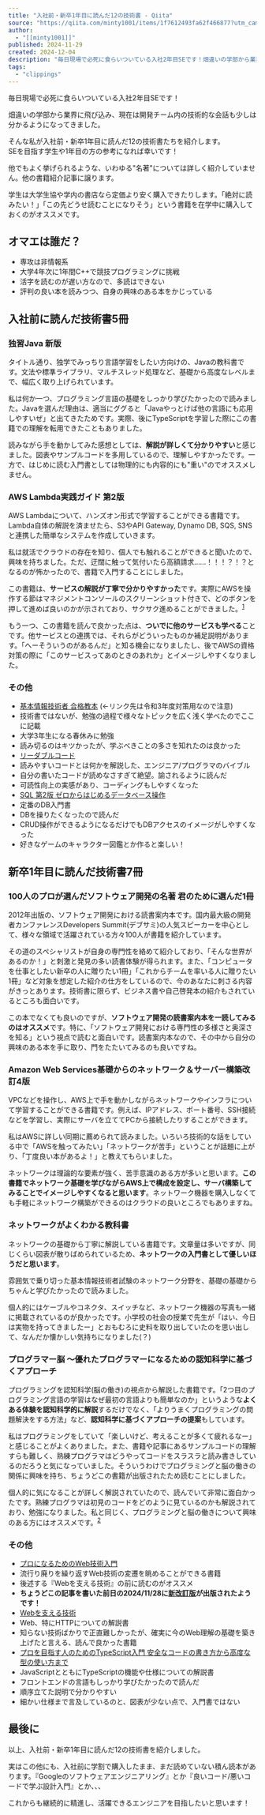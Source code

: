 ```yaml
---
title: "入社前・新卒1年目に読んだ12の技術書 - Qiita"
source: "https://qiita.com/minty1001/items/1f7612493fa62f466877?utm_campaign=popular_items&utm_medium=feed&utm_source=popular_items"
author:
  - "[[minty1001]]"
published: 2024-11-29
created: 2024-12-04
description: "毎日現場で必死に食らいついている入社2年目SEです！畑違いの学部から業界に飛び込み、現在は開発チーム内の技術的な会話も少しは分かるようになってきました。そんな私が入社前・新卒1年目に読んだ12の…"
tags:
  - "clippings"
---
```

毎日現場で必死に食らいついている入社2年目SEです！

畑違いの学部から業界に飛び込み、現在は開発チーム内の技術的な会話も少しは分かるようになってきました。

そんな私が入社前・新卒1年目に読んだ12の技術書たちを紹介します。  
SEを目指す学生や1年目の方の参考になれば幸いです！

他でもよく挙げられるような、いわゆる"名著"については詳しく紹介していません。他の書籍紹介記事に譲ります。

学生は大学生協や学内の書店なら定価より安く購入できたりします。「絶対に読みたい！」「この先どうせ読むことになりそう」という書籍を在学中に購入しておくのがオススメです。

## オマエは誰だ？

- 専攻は非情報系
- 大学4年次に1年間C++で競技プログラミングに挑戦
- 活字を読むのが遅い方なので、多読はできない
- 評判の良い本を読みつつ、自身の興味のある本をかじっている

## 入社前に読んだ技術書5冊

### 独習Java 新版

タイトル通り、独学でみっちり言語学習をしたい方向けの、Javaの教科書です。文法や標準ライブラリ、マルチスレッド処理など、基礎から高度なレベルまで、幅広く取り上げられています。

私は何か一つ、プログラミング言語の基礎をしっかり学びたかったので読みました。Javaを選んだ理由は、適当にググると「Javaやっとけば他の言語にも応用しやすいぜ」と出てきたためです。実際、後にTypeScriptを学習した際にこの書籍での理解を転用できたこともありました。

読みながら手を動かしてみた感想としては、**解説が詳しくて分かりやすい**と感じました。図表やサンプルコードを多用しているので、理解しやすかったです。一方で、はじめに読む入門書としては物理的にも内容的にも"重い"のでオススメしません。

### AWS Lambda実践ガイド 第2版

AWS Lambdaについて、ハンズオン形式で学習することができる書籍です。Lambda自体の解説を済ませたら、S3やAPI Gateway, Dynamo DB, SQS, SNSと連携した簡単なシステムを作成していきます。

私は就活でクラウドの存在を知り、個人でも触れることができると聞いたので、興味を持ちました。ただ、迂闊に触って気付いたら高額請求……！！！？！？となるのが怖かったので、書籍で入門することにしました。

この書籍は、**サービスの解説が丁寧で分かりやすかった**です。実際にAWSを操作する節はマネジメントコンソールのスクリーンショット付きで、どのボタンを押して進めば良いのかが示されており、サクサク進めることができました。<sup><a href="https://qiita.com/minty1001/items/?utm_campaign=popular_items&amp;utm_medium=feed&amp;utm_source=popular_items#fn-1" id="fnref-1">1</a></sup>

もう一つ、この書籍を読んで良かった点は、**ついでに他のサービスも学べる**ことです。他サービスとの連携では、それらがどういったものか補足説明があります。「へーそういうのがあるんだ」と知る機会になりましたし、後でAWSの資格対策の際に「このサービスってあのときのあれか」とイメージしやすくなりました。

### その他

- [基本情報技術者 合格教本](https://gihyo.jp/book/2020/978-4-297-11767-2) (←リンク先は令和3年度対策用なので注意)
- 技術書ではないが、勉強の過程で様々なトピックを広く浅く学べたのでここに記載
- 大学3年生になる春休みに勉強
- 読み切るのはキツかったが、学ぶべきことの多さを知れたのは良かった
- [リーダブルコード](https://www.oreilly.co.jp/books/9784873115658/)
- 読みやすいコードとは何かを解説した、エンジニア/プログラマのバイブル
- 自分の書いたコードが読めなさすぎて絶望。諭されるように読んだ
- 可読性向上の実感があり、コーディングもしやすくなった
- [SQL 第2版 ゼロからはじめるデータベース操作](https://www.shoeisha.co.jp/book/detail/9784798144450)
- 定番のDB入門書
- DBを操りたくなったので読んだ
- CRUD操作ができるようになるだけでもDBアクセスのイメージがしやすくなった
- 好きなゲームのキャラクター図鑑とか作ると楽しい！

## 新卒1年目に読んだ技術書7冊

### 100人のプロが選んだソフトウェア開発の名著 君のために選んだ1冊

2012年出版の、ソフトウェア開発における読書案内本です。国内最大級の開発者カンファレンスDevelopers Summit(デブサミ)の人気スピーカーを中心として、様々な領域で活躍されている方々100人が書籍を紹介しています。

その道のスペシャリストが自身の専門性を絡めて紹介しており、「そんな世界があるのか！」と刺激と発見の多い読書体験が得られます。また、「コンピュータを仕事としたい新卒の人に贈りたい1冊」「これからチームを率いる人に贈りたい1冊」など対象を想定した紹介の仕方をしているので、今のあなたに刺さる内容がきっとあります。技術書に限らず、ビジネス書や自己啓発本の紹介もされているところも面白いです。

この本でなくても良いのですが、**ソフトウェア開発の読書案内本を一読してみるのはオススメ**です。特に、「ソフトウェア開発における専門性の多様さと奥深さを知る」という視点で読むと面白いです。読書案内本なので、その中から自分の興味のある本を手に取り、門をたたいてみるのも良いですね。

### Amazon Web Services基礎からのネットワーク＆サーバー構築改訂4版

VPCなどを操作し、AWS上で手を動かしながらネットワークやインフラについて学習することができる書籍です。例えば、IPアドレス、ポート番号、SSH接続などを学習し、実際にサーバを立ててPCから接続したりすることができます。

私はAWSに詳しい同期に薦められて読みました。いろいろ技術的な話をしている中で「AWSを触ってみたい」「ネットワークが苦手」ということが話題に上がり、「丁度良い本があるよ！」と教えてもらいました。

ネットワークは理論的な要素が強く、苦手意識のある方が多いと思います。**この書籍でネットワーク基礎を学びながらAWS上で構成を設定し、サーバ構築してみることでイメージしやすくなると思います**。ネットワーク機器を購入しなくても手軽にネットワーク構築ができるのはクラウドの良いところでもありますね。

### ネットワークがよくわかる教科書

ネットワークの基礎から丁寧に解説している書籍です。文章量は多いですが、同じくらい図表が散りばめられているため、**ネットワークの入門書として優しいほうだと思います**。

雰囲気で乗り切った基本情報技術者試験のネットワーク分野を、基礎の基礎からちゃんと学びたかったので読みました。

個人的にはケーブルやコネクタ、スイッチなど、ネットワーク機器の写真も一緒に掲載されているのが良かったです。小学校の社会の授業で先生が「はい、今日は実物を持ってきましたー」とおもむろに史料を取り出していたのを思い出して、なんだか懐かしい気持ちになりました(？)

### プログラマー脳 ～優れたプログラマーになるための認知科学に基づくアプローチ

プログラミングを認知科学(脳の働き)の視点から解説した書籍です。「2つ目のプログラミング言語の学習はなぜ最初の言語よりも簡単なのか」というような**よくある体験を認知科学的に解説**するだけでなく、「よりうまくプログラミングの問題解決をする方法」など、**認知科学に基づくアプローチの提案**もしています。

私はプログラミングをしていて「楽しいけど、考えることが多くて疲れるなー」と感じることがよくありました。また、書籍や記事にあるサンプルコードの理解すらも難しく、熟練プログラマはどうやってコードをスラスラと読み書きしているのだろうと気になっていました。そういうわけでプログラミングと脳の働きの関係に興味を持ち、ちょうどこの書籍が出版されたため読むことにしました。

個人的に気になることが詳しく解説されていたので、読んでいて非常に面白かったです。熟練プログラマは初見のコードをどのように見ているのかも解説されており、勉強になりました。私と同じく、プログラミングと脳の働きについて興味のある方にはオススメです。<sup><a href="https://qiita.com/minty1001/items/?utm_campaign=popular_items&amp;utm_medium=feed&amp;utm_source=popular_items#fn-2" id="fnref-2">2</a></sup>

### その他

- [プロになるためのWeb技術入門](https://gihyo.jp/book/2010/978-4-7741-4235-7)
- 流行り廃りを繰り返すWeb技術の変遷を眺めることができる書籍
- 後述する『Webを支える技術』の前に読むのがオススメ
- **ちょうどこの記事を書いた前日の2024/11/28に[新改訂版](https://gihyo.jp/book/2024/978-4-297-14571-2)が出版されたようです！**
- [Webを支える技術](https://gihyo.jp/book/2010/978-4-7741-4204-3)
- Web、特にHTTPについての解説書
- 知らない技術ばかりで正直難しかったが、確実に今のWeb理解の基礎を築き上げたと言える、読んで良かった書籍
- [プロを目指す人のためのTypeScript入門 安全なコードの書き方から高度な型の使い方まで](https://gihyo.jp/book/2022/978-4-297-12747-3)
- JavaScriptとともにTypeScriptの機能や仕様についての解説書
- フロントエンドの言語もしっかり学びたかったので読んだ
- 順序立てた説明で分かりやすい
- 細かい仕様まで言及しているのと、図表が少ない点で、入門書ではない

## 最後に

以上、入社前・新卒1年目に読んだ12の技術書を紹介しました。

実はこの他にも、入社前に学割で購入したまま、まだ読めていない積ん読本があります。『Googleのソフトウェアエンジニアリング』とか『良いコード/悪いコードで学ぶ設計入門』とか、、、

これからも継続的に精進し、活躍できるエンジニアを目指したいと思います！

[^fn-1]: マネジメントコンソールやサービスの仕様は出版時から変更されていることがあるので、たまに手順通りにできないことがあります。そのときはググるべし。 [↩](https://qiita.com/minty1001/items/?utm_campaign=popular_items&utm_medium=feed&utm_source=popular_items#fnref-1)

[^fn-2]: 私が購入した第1版は誤植が多いです。そういうのが気になる方は改訂版で訂正されてからの購読をおすすめします。 [↩](https://qiita.com/minty1001/items/?utm_campaign=popular_items&utm_medium=feed&utm_source=popular_items#fnref-2)